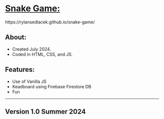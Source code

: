 <h1><u>Snake Game:</u></h1>
https://rylansedlacek.github.io/snake-game/
<h2>About:</h2>

- Created July 2024.
- Coded in HTML, CSS, and JS.

<h2>Features:</h2>

- Use of Vanilla JS
- Keadboard using Firebase Firestore DB
- Fun
---------------------------------------------------------------
<h2>Version 1.0 Summer 2024</h2>

